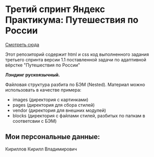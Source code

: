 # Третий спринт Яндекс Практикума: Путешествия по России

[Смотреть сюда](https://kkirillovv.github.io/russian-travel/index.html)

Этот репозиторий содержит html и css код выполненного задания третьего спринта версии 1.1 поставленной задачи по адаптивной вёрстке "Путешествия по России"

**Лэндинг рускоязычный.**

Файловая структура разбита по БЭМ (Nested). Материал можно использовать в качестве примера:
- images (директория с картинками)
- pages  (директория для сбора стилей)
- vendor (директория для внешних модулей)
- blocks  (директория с файлами стилей, разбитых по папкам в соответсвии с БЭМ)

## Мои персональные данные:

Кириллов Кирилл Владимирович